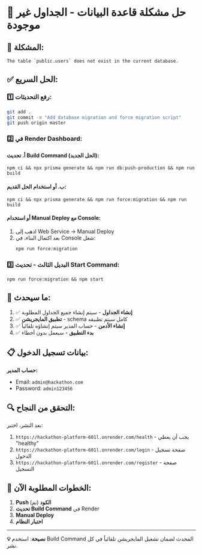 # 🔧 حل مشكلة قاعدة البيانات - الجداول غير موجودة

## 🚨 المشكلة:
```
The table `public.users` does not exist in the current database.
```

## ✅ الحل السريع:

### 1️⃣ **رفع التحديثات**:
```bash
git add .
git commit -m "Add database migration and force migration script"
git push origin master
```

### 2️⃣ **في Render Dashboard**:

#### أ. تحديث Build Command (الحل الجديد):
```
npm ci && npx prisma generate && npm run db:push-production && npm run build
```

#### ب. أو استخدام الحل القديم:
```
npm ci && npx prisma generate && npm run force:migration && npm run build
```

#### أو استخدام Manual Deploy مع Console:

1. اذهب إلى Web Service → Manual Deploy
2. بعد اكتمال البناء، في Console شغل:
   ```bash
   npm run force:migration
   ```

### 3️⃣ **البديل الثالث - تحديث Start Command**:
```
npm run force:migration && npm start
```

## 🎯 ما سيحدث:

1. ✅ **إنشاء الجداول** - سيتم إنشاء جميع الجداول المطلوبة
2. ✅ **تطبيق المايجريشن** - schema كامل سيتم تطبيقه
3. ✅ **إنشاء الأدمن** - حساب المدير سيتم إنشاؤه تلقائياً
4. ✅ **بدء التطبيق** - سيعمل بدون أخطاء

## 📋 بيانات تسجيل الدخول:

**حساب المدير:**
- Email: `admin@hackathon.com`
- Password: `admin123456`

## 🔍 التحقق من النجاح:

بعد النشر، اختبر:
1. `https://hackathon-platform-601l.onrender.com/health` - يجب أن يعطي "healthy"
2. `https://hackathon-platform-601l.onrender.com/login` - صفحة تسجيل الدخول
3. `https://hackathon-platform-601l.onrender.com/register` - صفحة التسجيل

## 🚀 الخطوات المطلوبة الآن:

1. **Push الكود** (تم)
2. **تحديث Build Command** في Render
3. **Manual Deploy**
4. **اختبار النظام**

---

**💡 نصيحة**: استخدم Build Command المحدث لضمان تشغيل المايجريشن تلقائياً في كل نشر.
